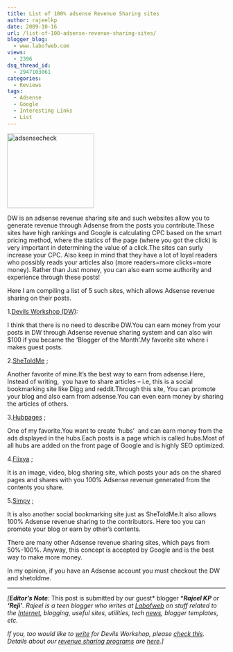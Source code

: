 ```yaml
---
title: List of 100% adsense Revenue Sharing sites
author: rajeelkp
date: 2009-10-16
url: /list-of-100-adsense-revenue-sharing-sites/
blogger_blog:
  - www.labofweb.com
views:
  - 2396
dsq_thread_id:
  - 2947103061
categories:
  - Reviews
tags:
  - Adsense
  - Google
  - Interesting Links
  - List
---
```

<img class="alignright size-medium  wp-image-52298" src="http://cdn.devilsworkshop.org/files/2009/06/adsensecheck-600x400.jpg" alt="adsensecheck" width="200" height="172" />

DW is an adsense revenue sharing site and such websites allow you to generate revenue through Adsense from the posts you contribute.These sites have high rankings and Google is calculating CPC based on the smart pricing method, where the statics of the page (where you got the click) is very important in determining the value of a click.The sites can surly increase your CPC. Also keep in mind that they have a lot of loyal readers who possibly reads your articles also (more readers=more clicks=more money). Rather than Just money, you can also earn some authority and experience through these posts!

Here I am compiling a list of 5 such sites, which allows Adsense revenue sharing on their posts.

1.[Devils Workshop (DW)][1]:

I think that there is no need to describe DW.You can earn money from your posts in DW through Adsense revenue sharing system and can also win $100 if you became the &#8216;Blogger of the Month&#8217;.My favorite site where i makes guest posts.

2.<a href="http://shetoldme.com/referral/73686e5a" onclick="_gaq.push(['_trackEvent', 'outbound-article', 'http://shetoldme.com/referral/73686e5a', 'SheToldMe']);" >SheToldMe</a> ;

Another favorite of mine.It&#8217;s the best way to earn from adsense.Here, Instead of writing,  you have to share articles &#8211; i.e, this is a social bookmarking site like Digg and reddit.Through this site, You can promote your blog and also earn from adsense.You can even earn money by sharing the articles of others.

3.<a href="http://www.hubpages.com" onclick="_gaq.push(['_trackEvent', 'outbound-article', 'http://www.hubpages.com', 'Hubpages']);" >Hubpages</a> ;

One of my favorite.You want to create &#8216;hubs&#8217;  and can earn money from the ads displayed in the hubs.Each posts is a page which is called hubs.Most of all hubs are added on the front page of Google and is highly SEO optimized.

4.<a href="http://flixya.com" onclick="_gaq.push(['_trackEvent', 'outbound-article', 'http://flixya.com', 'Flixya']);" >Flixya</a> ;

It is an image, video, blog sharing site, which posts your ads on the shared pages and shares with you 100% Adsense revenue generated from the contents you share.

5.<a href="http://simpy.com" onclick="_gaq.push(['_trackEvent', 'outbound-article', 'http://simpy.com', 'Simpy']);" >Simpy</a> ;

It is also another social bookmarking site just as SheToldMe.It also allows 100% Adsense revenue sharing to the contributors. Here too you can promote your blog or earn by other&#8217;s contents.

There are many other Adsense revenue sharing sites, which pays from 50%-100%. Anyway, this concept is accepted by Google and is the best way to make more money.

In my opinion, if you have an Adsense account you must checkout the DW and shetoldme.

* * *

*[**Editor&#8217;s Note**:* This post is submitted by our guest* blogger ****Rajeel KP** or **&#8216;Reji&#8217;**. Rajeel is a teen blogger who writes at <a href="http://www.labofweb.com/" onclick="_gaq.push(['_trackEvent', 'outbound-article', 'http://www.labofweb.com/', 'Labofweb']);" title="Lab Of Web - The Mirror Of Web"  target="_self">Labofweb</a> on stuff related to the <a id="KonaLink2" href="http://devilsworkshop.org/create-your-free-manga-avatar-without-any-graphic-software/#" target="undefined">Internet</a>, blogging, useful sites, utilities, tech <a id="KonaLink1" href="http://devilsworkshop.org/how-to-optimize-your-blogger-blog-for-seo/#" target="undefined">news</a>, blogger templates, etc.*</p> 

*If you, too would like to [write][2] for Devils Workshop, please [check this][2]. Details about our [revenue sharing programs][2] are [here][2].]*

 [1]: http://devilsworkshop.org
 [2]: http://devilsworkshop.org/join-dw/

